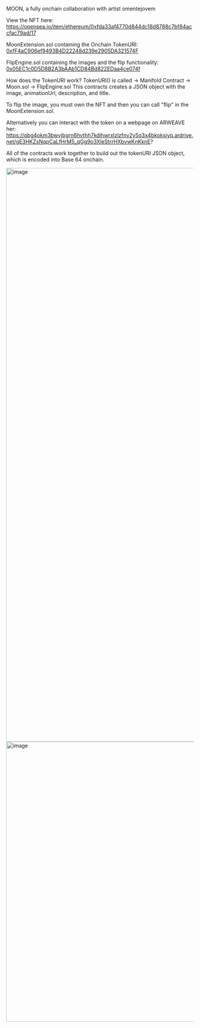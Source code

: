 MOON, a fully onchain collaboration with artist omentejovem

View the NFT here:
https://opensea.io/item/ethereum/0xfda33af4770d844dc18d8788c7bf84accfac79ad/17

MoonExtension.sol containing the Onchain TokenURI:
[0xfF4aC906ef9493B4D22248d239e2905DA321574F](https://etherscan.io/address/0xfF4aC906ef9493B4D22248d239e2905DA321574F)

FlipEngine.sol containing the images and the flip functionality:
[0x05EC1c0D5D8B2A3bAAb1CD84Bd822EDaa4ce074f](https://etherscan.io/address/0x05EC1c0D5D8B2A3bAAb1CD84Bd822EDaa4ce074f)


How does the TokenURI work?
TokenURI() is called -> Manifold Contract -> Moon.sol -> FlipEngine.sol 
This contracts creates a JSON object with the image, animationUrl, description, and title.

To flip the image, you must own the NFT and then you can call "flip" in the MoonExtension.sol.

Alternatively you can interact with the token on a webpage on ARWEAVE her:
https://qbg4okm3bwvjbgrn6hvthh7kdihwrxlzlzfnv2y5o3x4bkoksjyq.ardrive.net/gE3HKZsNqpCaLfHrM5_qGg9o3XleStrrHXbvwKnKknE?

All of the contracts work together to build out the tokenURI JSON object, which is encoded into Base 64 onchain.

<img width="2048" height="1536" alt="image" src="https://github.com/user-attachments/assets/a499366f-bae8-4a77-aba9-cc30f9bb774a" />
<img width="1000" height="750" alt="image" src="https://github.com/user-attachments/assets/fceb540f-262a-4001-9e07-0f6828963c10" />


